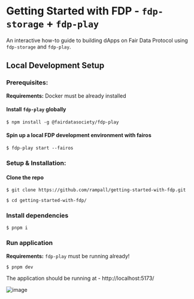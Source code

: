 # Getting Started with FDP - `fdp-storage` + `fdp-play`

An interactive how-to guide to building dApps on Fair Data Protocol using `fdp-storage` and `fdp-play`.

## Local Development Setup

### Prerequisites:

**Requirements:** Docker must be already installed

#### Install `fdp-play` globally
```shell
$ npm install -g @fairdatasociety/fdp-play
```

#### Spin up a local FDP development environment with fairos
```shell
$ fdp-play start --fairos
```

### Setup & Installation:

#### Clone the repo
```shell
$ git clone https://github.com/rampall/getting-started-with-fdp.git
```

```shell
$ cd getting-started-with-fdp/
```

### Install dependencies
```shell
$ pnpm i
```

### Run application
**Requirements:** `fdp-play` must be running already! 

```shell
$ pnpm dev
```

The application should be running at - http://localhost:5173/

![image](https://user-images.githubusercontent.com/520570/206979944-11a4e3b1-1f29-44d6-8fba-5bf2d5b93f47.png)
